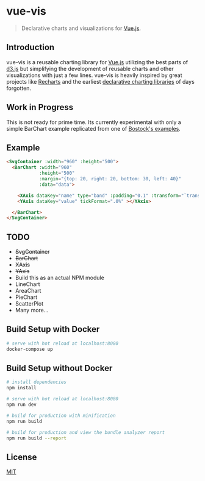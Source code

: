# vue-vis

> Declarative charts and visualizations for [Vue.js](https://vuejs.org).

## Introduction
vue-vis is a reusable charting library for [Vue.js](https://vuejs.org) utilizing the best parts of [d3.js](https://d3js.org) but simplifying the development of reusable charts and other visualizations with just a few lines. vue-vis is heavily inspired by great projects like [Recharts](http://recharts.org) and the earliest [declarative charting libraries](http://www.axiis.org) of days forgotten.

## Work in Progress
This is not ready for prime time. Its currently experimental with only a simple BarChart example replicated from one of [Bostock's examples](https://bl.ocks.org/mbostock/3885304).

## Example
```HTML
<SvgContainer :width="960" :height="500">
  <BarChart :width="960"
            :height="500"
            :margin="{top: 20, right: 20, bottom: 30, left: 40}"
            :data="data">

    <XAxis dataKey="name" type="band" :padding="0.1" :transform="`translate(0,`+450+`)`"></XAxis>
    <YAxis dataKey="value" tickFormat=".0%" ></YAxis>

  </BarChart>
</SvgContainer>
```

## TODO
* ~~SvgContainer~~
* ~~BarChart~~
* ~~XAxis~~
* ~~YAxis~~
* Build this as an actual NPM module
* LineChart
* AreaChart
* PieChart
* ScatterPlot
* Many more...

## Build Setup with Docker

``` bash
# serve with hot reload at localhost:8080
docker-compose up
```

## Build Setup without Docker

``` bash
# install dependencies
npm install

# serve with hot reload at localhost:8080
npm run dev

# build for production with minification
npm run build

# build for production and view the bundle analyzer report
npm run build --report
```

## License

[MIT](http://opensource.org/licenses/MIT)
